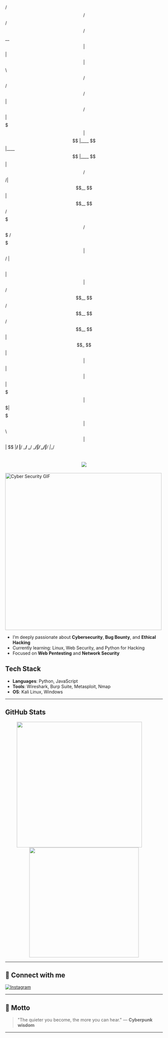 

  /$$$$$$                                /$$       /$$      
 /$$__  $$                              | $$      | $$      
| $$  \ $$  /$$$$$$   /$$$$$$   /$$$$$$ | $$   /$$| $$$$$$$ 
| $$$$$$$$ |____  $$ |____  $$ |____  $$| $$  /$$/| $$__  $$
| $$__  $$  /$$$$$$$  /$$$$$$$  /$$$$$$$| $$$$$$/ | $$  \ $$
| $$  | $$ /$$__  $$ /$$__  $$ /$$__  $$| $$_  $$ | $$  | $$
| $$  | $$|  $$$$$$$|  $$$$$$$|  $$$$$$$| $$ \  $$| $$  | $$
|__/  |__/ \_______/ \_______/ \_______/|__/  \__/|__/  |__/
                                                                                                                                                                                                        

<h1 align="center">
  <img src="https://readme-typing-svg.herokuapp.com?font=Fira+Code&size=30&duration=4000&pause=1000&color=00FF00&center=true&vCenter=true&width=435&lines=Welcome+to+my+Zone;Keep+Absurd" />
</h1>

<img align="center" alt="Cyber Security GIF" src="https://media2.giphy.com/media/v1.Y2lkPTc5MGI3NjExcHdlbms5Yzd1MXYyY3RrbXU2bHJheDAza3Q0cG1ocjVqd3R4aWRkYSZlcD12MV9pbnRlcm5hbF9naWZfYnlfaWQmY3Q9Zw/l0MYuxp3Rjlrka8mY/giphy.gif" width="500" />

<br/>

- I’m deeply passionate about **Cybersecurity**, **Bug Bounty**, and **Ethical Hacking**    
- Currently learning: Linux, Web Security, and Python for Hacking  
- Focused on **Web Pentesting** and **Network Security**   

## Tech Stack
- **Languages**: Python, JavaScript
- **Tools**: Wireshark, Burp Suite, Metasploit, Nmap
- **OS**: Kali Linux, Windows

---

## GitHub Stats
<p align="center">
  <img src="https://github-readme-stats.vercel.app/api?username=123Aaaakh&show_icons=true&theme=aura_dark" width="400" style="margin-right: 30px;" />
  <img src="https://github-readme-stats.vercel.app/api/top-langs/?username=123Aaaakh&layout=compact&theme=aura_dark" width="350" />
</p>

---

## 🔗 Connect with me 
[![Instagram](https://img.shields.io/badge/Instagram-E4405F?logo=instagram&logoColor=white)](https://www.instagram.com/saxother?utm_source=ig_web_button_share_sheet&igsh=ZDNlZDc0MzIxNw==)

---

## 💬 Motto
> "The quieter you become, the more you can hear." — **Cyberpunk wisdom**

---

